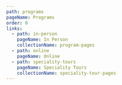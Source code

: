 ```yaml
---
path: programs
pageName: Programs
order: 0
links:
  - path: in-person
    pageName: In Person
    collectionName: program-pages
  - path: online
    pageName: Online
  - path: speciality-tours
    pageName: Speciality Tours
    collectionName: speciality-tour-pages
---
```

